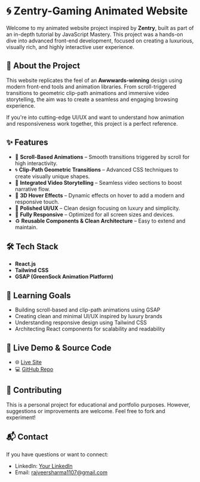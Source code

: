 # 🌀 Zentry-Gaming Animated Website

Welcome to my animated website project inspired by **Zentry**, built as part of an in-depth tutorial by JavaScript Mastery. This project was a hands-on dive into advanced front-end development, focused on creating a luxurious, visually rich, and highly interactive user experience.

## 🚀 About the Project

This website replicates the feel of an **Awwwards-winning** design using modern front-end tools and animation libraries. From scroll-triggered transitions to geometric clip-path animations and immersive video storytelling, the aim was to create a seamless and engaging browsing experience.

If you're into cutting-edge UI/UX and want to understand how animation and responsiveness work together, this project is a perfect reference.

## ✨ Features

- 🎯 **Scroll-Based Animations** – Smooth transitions triggered by scroll for high interactivity.
- 🌀 **Clip-Path Geometric Transitions** – Advanced CSS techniques to create visually unique shapes.
- 🎥 **Integrated Video Storytelling** – Seamless video sections to boost narrative flow.
- 🧲 **3D Hover Effects** – Dynamic effects on hover to add a modern and responsive touch.
- 🎨 **Polished UI/UX** – Clean design focusing on luxury and simplicity.
- 📱 **Fully Responsive** – Optimized for all screen sizes and devices.
- ♻️ **Reusable Components & Clean Architecture** – Easy to extend and maintain.

## 🛠️ Tech Stack

- **React.js**
- **Tailwind CSS**
- **GSAP (GreenSock Animation Platform)**



## 🧠 Learning Goals

- Building scroll-based and clip-path animations using GSAP
- Creating clean and minimal UI/UX inspired by luxury brands
- Understanding responsive design using Tailwind CSS
- Architecting React components for scalability and readability

## 🔗 Live Demo & Source Code

- 🌐 [Live Site](https://redefine-gaming-rajveer.netlify.app/)
- 💻 [GitHub Repo](https://github.com/rajveer-09/redefine-gaming-rajveer/tree/main)

## 🤝 Contributing

This is a personal project for educational and portfolio purposes. However, suggestions or improvements are welcome. Feel free to fork and experiment!

## 📬 Contact

If you have questions or want to connect:

- LinkedIn: [Your LinkedIn](https://www.linkedin.com/in/rajveer-sharma933/)
- Email: rajveersharma1107@gmail.com

